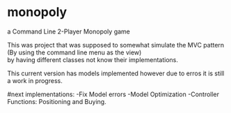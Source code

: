 # monopoly
a Command Line 2-Player Monopoly game

This was project that was supposed to somewhat simulate the MVC pattern (By using the command line menu as the view)  
by having different classes not know their implementations.

This current version has models implemented however due to erros it is still a work in progress.

#next implementations:
-Fix Model errors
-Model Optimization
-Controller Functions: Positioning and Buying.

